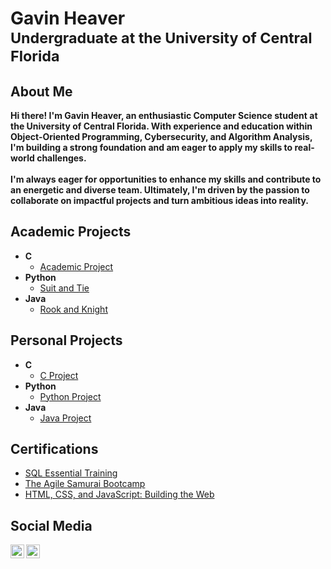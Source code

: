<h1>Gavin Heaver <br/><sub>Undergraduate at the University of Central Florida</sub></h1>

<h2>About Me</h2>
<b>Hi there! I'm Gavin Heaver, an enthusiastic Computer Science student at the University of Central Florida. With experience and education within Object-Oriented Programming, Cybersecurity, and Algorithm Analysis, I'm building a strong foundation and am eager to apply my skills to real-world challenges.</b> 
<br>
<br>
<b>I'm always eager for opportunities to enhance my skills and contribute to an energetic and diverse team. Ultimately, I'm driven by the passion to collaborate on impactful projects and turn ambitious ideas into reality.</b>

<h2>Academic Projects</h2>

- <b>C</b>
  - [Academic Project](https://github.com/joshmadakor1/4chan-Image-Analysis-Middleware-C964)
- <b>Python</b>
  - [Suit and Tie](https://github.com/Gavin-Heaver/Suit-and-Tie)
- <b>Java</b>
  - [Rook and Knight](https://github.com/Gavin-Heaver/Rook-and-Knight)

<h2>Personal Projects</h2>

- <b>C</b>
  - [C Project](https://github.com/joshmadakor1/4chan-Image-Analysis-Middleware-C964) 
- <b>Python</b>
  - [Python Project](https://github.com/joshmadakor1/Sentinel-Lab)
- <b>Java</b>
  - [Java Project](https://github.com/joshmadakor1/EncrypterPOC)

<h2> Certifications</h2>

- [SQL Essential Training](https://www.linkedin.com/learning/certificates/242c8a417e246c6f6600f15e7d8b48b3329bdcceecc17435a3c9a38c5f088fdf?u=57691257)
- [The Agile Samurai Bootcamp](https://www.udemy.com/certificate/UC-633be4f6-0257-4771-9792-38f9aadb72a5/)
- [HTML, CSS, and JavaScript: Building the Web](https://www.linkedin.com/learning/certificates/84d893af44d52d2fab63b43dbc928cc96c19970cfe2e40a5786aa644def7de78?u=57691257)

<h2> Social Media</h2>

[<img align="left" alt="Gavin Heaver | LinkedIn" width="22px" src="https://cdn.jsdelivr.net/npm/simple-icons@v3/icons/linkedin.svg" />][linkedin]
[<img align="left" alt="Gavin Heaver | Instagram" width="22px" src="https://cdn.jsdelivr.net/npm/simple-icons@v3/icons/instagram.svg" />][instagram]

[instagram]: https://www.instagram.com/havin_geaver/
[linkedin]: https://www.linkedin.com/in/gavin-heaver
